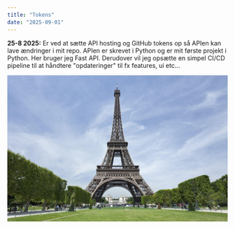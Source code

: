```yaml
---
title: "Tokens"
date: "2025-09-01"
---
```


**25-8 2025:**
Er ved at sætte API hosting og GitHub tokens op så APIen kan lave ændringer i mit repo. 
APIen er skrevet i Python og er mit første projekt i Python. Her bruger jeg Fast API. Derudover vil jeg opsætte en simpel CI/CD pipeline til at håndtere "opdateringer" til fx features, ui etc...

![Image](images/2025-09-01-Eiffel-Tower-Paris-resized.jpg)
